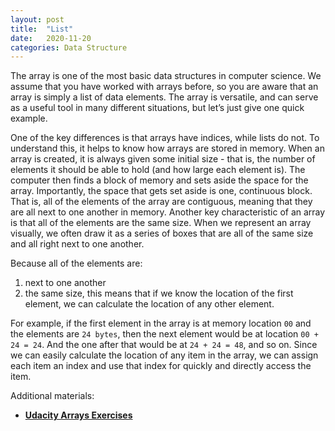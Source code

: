 ```yaml
---
layout: post
title:  "List"
date:   2020-11-20
categories: Data Structure
---
```

The array is one of the most basic data structures in computer science.
We assume that you have worked with arrays before, so you are aware that an array is simply a list of data elements. The array is versatile, and can serve as a useful tool in many different situations, but let’s just give one quick example.

One of the key differences is that arrays have indices, while lists do not.
To understand this, it helps to know how arrays are stored in memory. When an array is created, it is always given some initial size - that is, the number of elements it should be able to hold (and how large each element is). The computer then finds a block of memory and sets aside the space for the array.
Importantly, the space that gets set aside is one, continuous block. That is, all of the elements of the array are contiguous, meaning that they are all next to one another in memory.
Another key characteristic of an array is that all of the elements are the same size.
When we represent an array visually, we often draw it as a series of boxes that are all of the same size and all right next to one another.

Because all of the elements are:

1. next to one another
2. the same size, this means that if we know the location of the first element, we can calculate the location of any other element.

For example, if the first element in the array is at memory location `00` and the elements are `24 bytes`, then the next element would be at location `00 + 24 = 24`. And the one after that would be at `24 + 24 = 48`, and so on.
Since we can easily calculate the location of any item in the array, we can assign each item an index and use that index for quickly and directly access the item.

Additional materials:

* **[Udacity Arrays Exercises][udacity-array]**

[educative-array]: https://www.educative.io/module/lesson/data-structures-in-python/393G9ZlnOEQ
[udacity-array]: https://www.educative.io/module/lesson/data-structures-in-python/393G9ZlnOEQ
